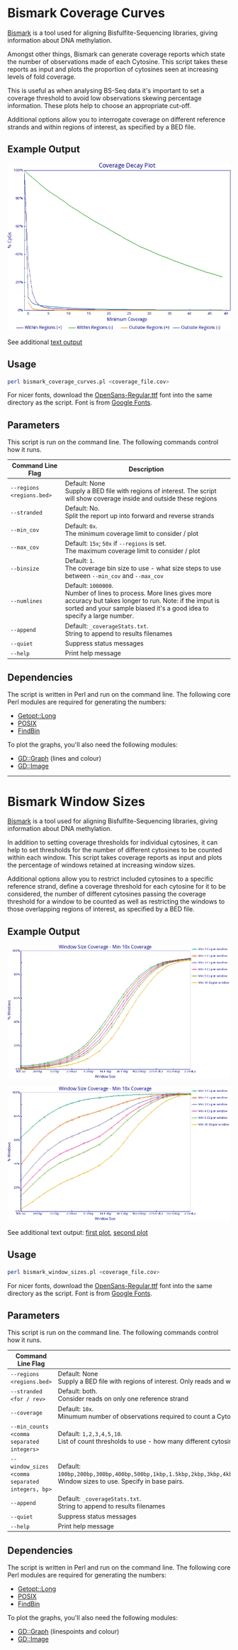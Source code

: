 # Bismark Coverage Curves

[Bismark](http://www.bioinformatics.babraham.ac.uk/projects/bismark/) is a tool
used for aligning Bisfulfite-Sequencing libraries, giving information about
DNA methylation.

Amongst other things, Bismark can generate coverage reports which state the
number of observations made of each Cytosine. This script takes these reports
as input and plots the proportion of cytosines seen at increasing levels of 
fold coverage.

This is useful as when analysing BS-Seq data it's important to set a coverage
threshold to avoid low observations skewing percentage information. These plots
help to choose an appropriate cut-off.

Additional options allow you to interrogate coverage on different reference
strands and within regions of interest, as specified by a BED file.

## Example Output
![Bismark Coverage Curves Plot](../examples/coverageStats.png)

See additional [text output](../examples/coverageStats.txt)


## Usage

```bash
perl bismark_coverage_curves.pl <coverage_file.cov>
```

For nicer fonts, download the [OpenSans-Regular.ttf](https://github.com/ewels/visualizations/raw/master/OpenSans-Regular.ttf)
font into the same directory as the script. Font is from [Google Fonts](https://www.google.com/fonts/specimen/Open+Sans).

## Parameters

This script is run on the command line. The following commands control how
it runs.

Command Line Flag | Description
----------------- | -----------
`--regions <regions.bed>` | Default: None<br>Supply a BED file with regions of interest. The script will show coverage inside and outside these regions
`--stranded` | Default: No.<br>Split the report up into forward and reverse strands
`--min_cov` | Default: `0x`.<br>The minimum coverage limit to consider / plot
`--max_cov` | Default: `15x`; `50x` if `--regions` is set.<br>The maximum coverage limit to consider / plot
`--binsize` | Default: `1`.<br>The coverage bin size to use - what size steps to use between `--min_cov` and `--max_cov`
`--numlines` | Default: `1000000`.<br>Number of lines to process. More lines gives more accuracy but takes longer to run. Note: if the imput is sorted and your sample biased it's a good idea to specify a large number.
`--append` | Default: `_coverageStats.txt`.<br>String to append to results filenames
`--quiet` | Suppress status messages
`--help` | Print help message

## Dependencies

The script is written in Perl and run on the command line. The following
core Perl modules are required for generating the numbers:

* [Getopt::Long](http://perldoc.perl.org/Getopt/Long.html)
* [POSIX](http://perldoc.perl.org/POSIX.html)
* [FindBin](http://perldoc.perl.org/FindBin.html)

To plot the graphs, you'll also need the following modules:

* [GD::Graph](http://search.cpan.org/dist/GDGraph/Graph.pm) (lines and colour)
* [GD::Image](http://search.cpan.org/dist/GD/GD.pm)




---------------------------------------------------------------------------


# Bismark Window Sizes

[Bismark](http://www.bioinformatics.babraham.ac.uk/projects/bismark/) is a tool
used for aligning Bisfulfite-Sequencing libraries, giving information about
DNA methylation.

In addition to setting coverage thresholds for individual cytosines, it can
help to set thresholds for the number of different cytosines to be counted
within each window. This script takes coverage reports as input and plots the
percentage of windows retained at increasing window sizes.

Additional options allow you to restrict included cytosines to a specific
reference strand, define a coverage threshold for each cytosine for it to
be considered, the number of different cytosines passing the coverage
threshold for a window to be counted as well as restricting the 
windows to those overlapping regions of interest, as specified by a BED file.

## Example Output
![Bismark Window Sizes Plot](../examples/windowSizes_wholeGenome.png)

![Bismark Window Sizes Plot](../examples/windowSizes_roi.png)

See additional text output: [first plot](../examples/windowSizes_wholeGenome.txt), [second plot](../examples/windowSizes_roi.txt)

## Usage

```bash
perl bismark_window_sizes.pl <coverage_file.cov>
```

For nicer fonts, download the [OpenSans-Regular.ttf](https://github.com/ewels/visualizations/raw/master/OpenSans-Regular.ttf)
font into the same directory as the script. Font is from [Google Fonts](https://www.google.com/fonts/specimen/Open+Sans).

## Parameters

This script is run on the command line. The following commands control how
it runs.

Command Line Flag | Description
----------------- | -----------
`--regions <regions.bed>` | Default: None<br>Supply a BED file with regions of interest. Only reads and windows overlapping these regions will be considered.
`--stranded <for / rev>` | Default: both.<br>Consider reads on only one reference strand
`--coverage` | Default: `10x`.<br>Minumum number of observations required to count a Cytosine
`--min_counts <comma separated integers>` | Default: `1,2,3,4,5,10`.<br>List of count thresholds to use - how many different cytosines must be seen within a window for it to pass
`--window_sizes <comma separated integers, bp>` | Default: `100bp,200bp,300bp,400bp,500bp,1kbp,1.5kbp,2kbp,3kbp,4kbp,5kbp,10kbp,20kbp,30kbp,40kbp,50kbp,100kbp,200kbp,300kbp,400kbp,500kbp,1mbp,2mbp`.<br>Window sizes to use. Specify in base pairs.
`--append` | Default: `_coverageStats.txt`.<br>String to append to results filenames
`--quiet` | Suppress status messages
`--help` | Print help message

## Dependencies

The script is written in Perl and run on the command line. The following
core Perl modules are required for generating the numbers:

* [Getopt::Long](http://perldoc.perl.org/Getopt/Long.html)
* [POSIX](http://perldoc.perl.org/POSIX.html)
* [FindBin](http://perldoc.perl.org/FindBin.html)

To plot the graphs, you'll also need the following modules:

* [GD::Graph](http://search.cpan.org/dist/GDGraph/Graph.pm) (linespoints and colour)
* [GD::Image](http://search.cpan.org/dist/GD/GD.pm)




